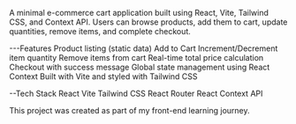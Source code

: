 A minimal e-commerce cart application built using React, Vite, Tailwind CSS, and Context API.
Users can browse products, add them to cart, update quantities, remove items, and complete checkout.

---Features
Product listing (static data)
Add to Cart
Increment/Decrement item quantity
Remove items from cart
Real-time total price calculation
Checkout with success message
Global state management using React Context
Built with Vite and styled with Tailwind CSS

--Tech Stack
React
Vite
Tailwind CSS
React Router
React Context API

This project was created as part of my front-end learning journey.



